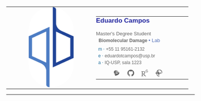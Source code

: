 <html>
  <head>
    <!-- PAGE INFO -->
    <meta charset="UTF-8" />
    <meta content="text/html" http-equiv="Content-Type" />
    <link rel="shortcut icon" href="https://img.icons8.com/fluency/50/000000/autograph.png" type="image/x-icon" />
  </head>
  <body style="font-family: Helvetica, sans-serif;">
    <!-- CONTAINER -->
    <table style="font-family: Helvetica, sans-serif;" cellpadding="0" cellspacing="0">
      <tbody>
        <tr>
          <!-- ==================== SECTION #1 ==================== -->
          <td style="width: 240px; padding: 0; font-family: Verdana; text-align: center; margin: auto;">
            <!-- Photo -->
            <a href="https://www.iq.usp.br" target="_blank">
              <img alt="Photograph"
                   style="width: 120px; height: 215px; border-radius: 60px; border: 0;"
                   src="https://raw.githubusercontent.com/eduardotlc/gmail_signature/e633de430c8eae0a5d1896fde30aa591d5678566/iq_2.svg"
              >
            </a>
          </td>
          <td style="font-family: inherit; padding: 0; margin: auto;">
          <table style="font-family: inherit" cellpadding="0" cellspacing="0">
            <tbody>
              <!-- I. Name & Job -->
              <tr>
                <td style="font-family: inherit; padding: 0; vertical-align: top;" valign="top">
                  <strong>
                    <a style="font-family: inherit; color: #23279f; font-size: 13pt; text-decoration: none"
                       href="http://www.skarif2.io/"
                       target="_blank"
                    >
                      Eduardo Campos
                      <br>
                    </a>
                    </br>
                  </strong>
                  <a style="font-family: inherit; color:#666666; font-size: 10pt; text-decoration: none;"
                     href="http://www.skarif2.io/"
                     target="_blank"
                  >
                    Master's Degree Student
                  </a>
                </td>
              </tr>
              <!-- II. Company -->
              <tr>
                <td style="font-family: inherit; padding-bottom: 6px; vertical-align: top;" valign="top">
                  <strong>
                    <a style="font-family: inherit; color:#666666; font-size: 9.3pt; text-decoration: none;">
                        <!-- href="https://invarianttele.com/" -->
                        <!-- target="_blank" -->
                      Biomolecular Damage
                    </a>
                  </strong>
                  <a style="font-family: inherit; color: #5773b9; font-size: 10pt; text-decoration: none;"
                     href="https://www.google.com/url?sa=t&rct=j&q=&esrc=s&source=web&cd=&cad=rja&uact=8&ved=2ahUKEwiPgM2zr5WCAxXTDtQKHfiTDlwQFnoECB0QAQ&url=http%3A%2F%2Fwww.iq.usp.br%2Fportaliqusp%2F%3Fq%3Dpt-br%2Fusers%2Fpaolo-di-mascio&usg=AOvVaw3UZ1Mvg_Z03LoMys0FP5uz&opi=89978449"
                     target="_blank"
                  >
                    &bull; Lab
                  </a>
                </td>
              </tr>
              <!-- III. Contacts -->
              <tr>
                <td style="font-family: inherit; font-size: 9pt; padding-bottom: 6px; line-height: 18px; vertical-align: top; width: 165px;" valign="top">
                  <!-- Phone -->
                  <span style="font-family: inherit; color: #1e6e9c;">m &sdot; </span>
                  <a style="font-family: inherit; text-decoration: none; color: #666666;"
                     href="tel:+8801719286264"
                  >
                    +55 11 95161-2132
                  </a>
                  <br>
                  <!-- Email -->
                  <span style="font-family: inherit; color: #1e6e9c;">e &sdot; </span>
                  <a style="font-family: inherit; text-decoration: none; color: #666666;"
                     href="mailto:eduardotcampos@usp.br"
                  >
                    eduardotcampos@usp.br
                  </a>
                  <br>
                  <!-- Adress -->
                  <span style="font-family: inherit; color: #1e6e9c">a &sdot; </span>
                  <a style="font-family: inherit; text-decoration: none; color: #666666;"
                     href="https://maps.google.com/?q=-23.5653353, -46.7258011"
                     target="_blank"
                  >
                    IQ-USP, sala 1223
                  </a>
                </td>
              </tr>
              <!-- IV. Links -->
          <td style="font-family: inherit; padding: 0; margin: auto;">
              <tr>
                <td style="font-family: inherit; padding-top: 4px; padding-left: 0; text-align: left; width: 240px; align: center">
                  <!-- Lattes -->
                  <span>
                    &emsp;&emsp;&emsp;
                    <a style="text-decoration: none; padding-right: 4px;"
                       href="http://buscatextual.cnpq.br/buscatextual/visualizacv.do"
                       target="_blank"
                    >
                      <img alt="Lattes"
                           style="width: 18px; height: 18px"
                           src="https://raw.githubusercontent.com/eduardotlc/gmail_signature/e633de430c8eae0a5d1896fde30aa591d5678566/lattesg.svg"
                      >
                    </a>
                  </span>
                  <!-- GitHub -->
                  <span>
                    &nbsp;
                    <a style="text-decoration: none; padding: 0 4px;"
                       href="https://github.com/eduardotlc"
                       target="_blank"
                    >
                      <img alt="github"
                           style="width: 18px; height: 18px;"
                           src="https://raw.githubusercontent.com/eduardotlc/gmail_signature/e633de430c8eae0a5d1896fde30aa591d5678566/githubg.svg"
                      >
                    </a>
                  </span>
                  <!-- Researchgate -->
                  <span>
                    &nbsp;
                    <a style="text-decoration: none; padding: 0 4px;"
                       href="https://www.researchgate.net/profile/Eduardo-Campos-23"
                       target="_blank"
                    >
                      <img alt="Researchgate"
                           style="width: 18px; height: 18px;"
                           src="https://raw.githubusercontent.com/eduardotlc/gmail_signature/e633de430c8eae0a5d1896fde30aa591d5678566/researchgateg.svg"
                      >
                    </a>
                  </span>
                    &nbsp;
                  <!-- Redoxoma -->
                  <span>
                    <a style="text-decoration: none; padding: 0 4px;"
                       href="https://redoxoma.iq.usp.br/"
                       target="_blank"
                    >
                      <img alt="Redoxoma"
                           style="width: 18px; height: 18px;"
                           src="https://raw.githubusercontent.com/eduardotlc/gmail_signature/e633de430c8eae0a5d1896fde30aa591d5678566/redoxomag2.svg"
                      >
                    </a>
                  </span>
                </td>
              </tr>
            </tbody>
          </table>
        </tr>
      </tbody>
    </table>
  </body>
</html>


---
